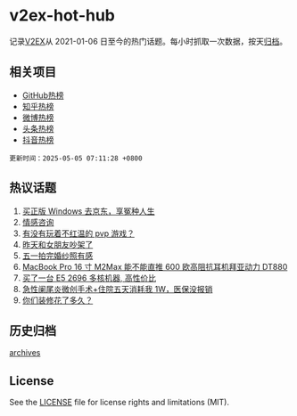 # v2ex-hot-hub

 记录[V2EX](https://www.v2ex.com/)从 2021-01-06 日至今的热门话题。每小时抓取一次数据，按天[归档](archives)。
 
 ## 相关项目

- [GitHub热榜](https://github.com/lonnyzhang423/github-hot-hub)
- [知乎热榜](https://github.com/lonnyzhang423/zhihu-hot-hub)
- [微博热榜](https://github.com/lonnyzhang423/weibo-hot-hub)
- [头条热榜](https://github.com/lonnyzhang423/toutiao-hot-hub)
- [抖音热榜](https://github.com/lonnyzhang423/douyin-hot-hub)


 `更新时间：2025-05-05 07:11:28 +0800`

## 热议话题

1. [买正版 Windows 去京东，享冤种人生](https://www.v2ex.com/t/1129631)
1. [情感咨询](https://www.v2ex.com/t/1129575)
1. [有没有玩着不红温的 pvp 游戏？](https://www.v2ex.com/t/1129607)
1. [昨天和女朋友吵架了](https://www.v2ex.com/t/1129597)
1. [五一拍完婚纱照有感](https://www.v2ex.com/t/1129587)
1. [MacBook Pro 16 寸 M2Max 能不能直推 600 欧高阻抗耳机拜亚动力 DT880](https://www.v2ex.com/t/1129567)
1. [买了一台 E5 2696 多核机器, 高性价比](https://www.v2ex.com/t/1129622)
1. [急性阑尾炎微创手术+住院五天消耗我 1W，医保没报销](https://www.v2ex.com/t/1129573)
1. [你们装修花了多久？](https://www.v2ex.com/t/1129571)

## 历史归档

[archives](archives)

## License

See the [LICENSE](LICENSE) file for license rights and limitations (MIT).
